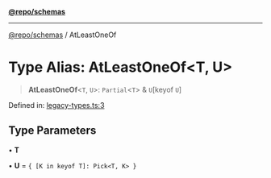 [**@repo/schemas**](../README.md)

***

[@repo/schemas](../README.md) / AtLeastOneOf

# Type Alias: AtLeastOneOf\<T, U\>

> **AtLeastOneOf**\<`T`, `U`\>: `Partial`\<`T`\> & `U`\[keyof `U`\]

Defined in: [legacy-types.ts:3](https://github.com/alexqguo/drinking-board-game-v3/blob/b790afaa2e3b8fa2b8d92187d67ae85cb9db6cc2/packages/schemas/src/legacy-types.ts#L3)

## Type Parameters

• **T**

• **U** = `{ [K in keyof T]: Pick<T, K> }`
